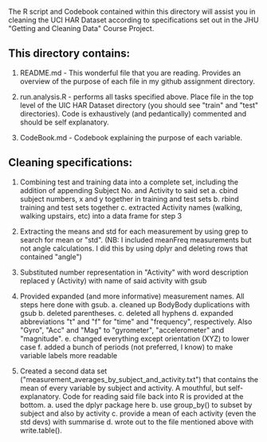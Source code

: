 The R script and Codebook contained within this directory will assist you in cleaning the UCI HAR Dataset 
according to specifications set out in the JHU "Getting and Cleaning Data" Course Project.

This directory contains:
----
1. README.md - This wonderful file that you are reading. Provides an overview of the purpose of each file in
                  my github assignment directory.
                  
2. run.analysis.R - performs all tasks specified above. Place file in the top level of the UIC HAR Dataset
                  directory (you should see "train" and "test" directories). Code is exhaustively (and 
                  pedantically) commented and should be self explanatory.
                  
3. CodeBook.md - Codebook explaining the purpose of each variable. 

Cleaning specifications:
----
  1. Combining test and training data into a complete set, including the addition of 
      appending Subject No. and Activity to said set
                  a. cbind subject numbers, x and y together in training and test sets
                  b. rbind training and test sets together
                  c. extracted Activity names (walking, walking upstairs, etc) into a data frame for step 3
                  
  2. Extracting the means and std for each measurement by using grep to search for mean or "std".
                (NB: I included meanFreq measurements but not angle calculations. I did this by using dplyr and deleting rows that contained "angle")
                  
  3. Substituted number representation in "Activity" with word description
                replaced y (Activity) with name of said activity with gsub

  4. Provided expanded (and more informative) measurement names. All steps here done with gsub.
                  a. cleaned up BodyBody duplications with gsub
                  b. deleted parentheses.
                  c. deleted all hyphens
                  d. expanded abbreviations "t" and "f" for "time" and "frequency", respectively. Also "Gyro", "Acc" and "Mag" to "gyrometer", "accelerometer" and "magnitude".
                  e. changed everything except orientation (XYZ) to lower case
                  f. added a bunch of periods (not preferred, I know) to make variable labels more readable 

  5. Created a second data set ("measurement_averages_by_subject_and_activity.txt") that contains the mean 
      of every variable by subject and activity. A mouthful, but self-explanatory. Code for reading said
      file back into R is provided at the bottom.
                  a. used the dplyr package here
                  b. use group_by() to subset by subject and also by activity
                  c. provide a mean of each activity (even the std devs) with summarise
                  d. wrote out to the file mentioned above with write.table().
                  
      
